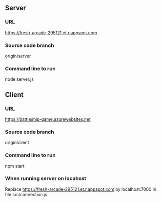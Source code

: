 ## Server  
### URL  
https://fresh-arcade-295121.et.r.appspot.com  
### Source code branch 
origin/server  
### Command line to run 
node server.js  

## Client
### URL  
https://battleship-game.azurewebsites.net  
### Source code branch 
origin/client  
### Command line to run 
npm start  
  
### When running server on locahost  
Replace https://fresh-arcade-295121.et.r.appspot.com by localhost:7000 in file src/connection.js  
